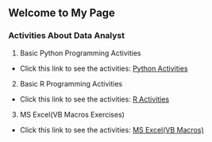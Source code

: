 ## Welcome to My Page

### Activities About Data Analyst

1. Basic Python Programming Activities

  - Click this link to see the activities: [Python Activities](https://github.com/Gemar30/Python_Activities)
  
2. Basic R Programming Activities

  - Click this link to see the activities: [R Activities](https://github.com/Gemar30/R_Activities)

3. MS Excel(VB Macros Exercises)

  - Click this link to see the activities: [MS Excel(VB Macros)](https://github.com/Gemar30/R_Activities)






